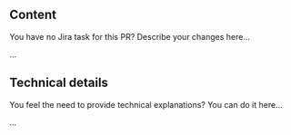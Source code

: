 ## Content

You have no Jira task for this PR? Describe your changes here...

...

## Technical details

You feel the need to provide technical explanations? You can do it here...

...